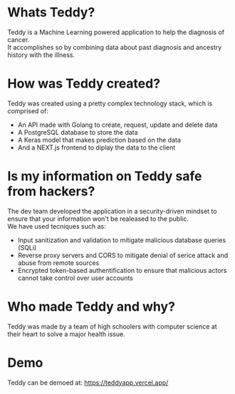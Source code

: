 # Whats Teddy?
Teddy is a Machine Learning powered application to help the diagnosis of cancer.  
It accomplishes so by combining data about past diagnosis and ancestry history with the illness.  
# How was Teddy created?
Teddy was created using a pretty complex technology stack, which is comprised of:
- An API made with Golang to create, request, update and delete data
- A PostgreSQL database to store the data
- A Keras model that makes prediction based on the data
- And a NEXT.js frontend to diplay the data to the client
# Is my information on Teddy safe from hackers?
The dev team developed the application in a security-driven mindset to ensure that your information won't be realeased to the public.  
We have used tecniques such as:
- Input sanitization and validation to mitigate malicious database queries (SQLi)
- Reverse proxy servers and CORS to mitigate denial of serice attack and abuse from remote sources
- Encrypted token-based authentification to ensure that malicious actors cannot take control over user accounts

# Who made Teddy and why?
Teddy was made by a team of high schoolers with computer science at their heart to solve a major health issue.

# Demo
Teddy can be demoed at: https://teddyapp.vercel.app/
